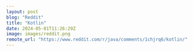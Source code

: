 ```yaml
---
layout: post
blog: "Reddit"
title: "Kotlin"
date: 2024-05-01T11:26:29Z
image: images/reddit.png
remote_url: "https://www.reddit.com/r/java/comments/1chjrq6/kotlin/"
---
```

